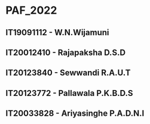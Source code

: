 # PAF_2022
## IT19091112 -  W.N.Wijamuni
## IT20012410 -  Rajapaksha D.S.D
## IT20123840 -  Sewwandi R.A.U.T
## IT20123772 -  Pallawala P.K.B.D.S
## IT20033828 -  Ariyasinghe P.A.D.N.I 
